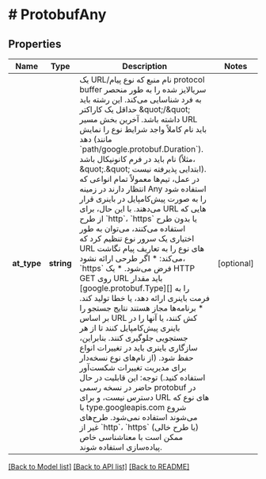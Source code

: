 # # ProtobufAny

## Properties

Name | Type | Description | Notes
------------ | ------------- | ------------- | -------------
**at_type** | **string** | یک URL/نام منبع که نوع پیام protocol buffer سریالایز شده را به طور منحصر به فرد شناسایی می‌کند. این رشته باید حداقل یک کاراکتر \&quot;/\&quot; داشته باشد. آخرین بخش مسیر URL باید نام کاملاً واجد شرایط نوع را نمایش دهد (مانند &#x60;path/google.protobuf.Duration&#x60;). نام باید در فرم کانونیکال باشد (مثلاً، \&quot;.\&quot; ابتدایی پذیرفته نیست).  در عمل، تیم‌ها معمولاً تمام انواعی که انتظار دارند در زمینه Any استفاده شود را به صورت پیش‌کامپایل در باینری قرار می‌دهند. با این حال، برای URL هایی که از طرح &#x60;http&#x60;، &#x60;https&#x60; یا بدون طرح استفاده می‌کنند، می‌توان به طور اختیاری یک سرور نوع تنظیم کرد که URL های نوع را به تعاریف پیام نگاشت می‌کند:  * اگر طرحی ارائه نشود، &#x60;https&#x60; فرض می‌شود. * یک HTTP GET روی URL باید مقدار [google.protobuf.Type][] را   به فرمت باینری ارائه دهد، یا خطا تولید کند. * برنامه‌ها مجاز هستند نتایج جستجو را بر اساس   URL کش کنند، یا آنها را در باینری پیش‌کامپایل کنند تا از هر   جستجویی جلوگیری کنند. بنابراین، سازگاری باینری باید در   تغییرات انواع حفظ شود. (از نام‌های نوع نسخه‌دار برای مدیریت   تغییرات شکست‌آور استفاده کنید.)  توجه: این قابلیت در حال حاضر در نسخه رسمی protobuf در دسترس نیست، و برای URL های نوع که با type.googleapis.com شروع می‌شوند استفاده نمی‌شود.  طرح‌های غیر از &#x60;http&#x60;، &#x60;https&#x60; (یا طرح خالی) ممکن است با معناشناسی خاص پیاده‌سازی استفاده شوند. | [optional]

[[Back to Model list]](../../README.md#models) [[Back to API list]](../../README.md#endpoints) [[Back to README]](../../README.md)
